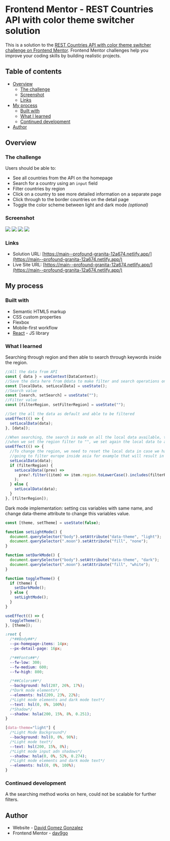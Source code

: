# Frontend Mentor - REST Countries API with color theme switcher solution

This is a solution to the [REST Countries API with color theme switcher challenge on Frontend Mentor](https://www.frontendmentor.io/challenges/rest-countries-api-with-color-theme-switcher-5cacc469fec04111f7b848ca). Frontend Mentor challenges help you improve your coding skills by building realistic projects.

## Table of contents

- [Overview](#overview)
  - [The challenge](#the-challenge)
  - [Screenshot](#screenshot)
  - [Links](#links)
- [My process](#my-process)
  - [Built with](#built-with)
  - [What I learned](#what-i-learned)
  - [Continued development](#continued-development)
- [Author](#author)

## Overview

### The challenge

Users should be able to:

- See all countries from the API on the homepage
- Search for a country using an `input` field
- Filter countries by region
- Click on a country to see more detailed information on a separate page
- Click through to the border countries on the detail page
- Toggle the color scheme between light and dark mode _(optional)_

### Screenshot

![](./design/screenshot.jpg)
![](./design/screenshot2.jpg)
![](./design/screenshot3.jpg)
![](./design/screenshot4.jpg)

### Links

- Solution URL: [https://main--profound-granita-12a674.netlify.app/](https://main--profound-granita-12a674.netlify.app/)
- Live Site URL: [https://main--profound-granita-12a674.netlify.app/](https://main--profound-granita-12a674.netlify.app/)

## My process

### Built with

- Semantic HTML5 markup
- CSS custom properties
- Flexbox
- Mobile-first workflow
- [React](https://reactjs.org/) - JS library

### What I learned

Searching through region and then able to search through keywords inside the region.

```js
//All the data from API
const { data } = useContext(DataContext);
//Save the data here from @data to make filter and search operations on it without lose all the data from the API
const [localData, setLocalData] = useState();
//Search value
const [search, setSearch] = useState("");
//Filter value
const [filterRegion, setFilterRegion] = useState("");

//Set the all the data as default and able to be filtered
useEffect(() => {
  setLocalData(data);
}, [data]);

//When searching, the search is made on all the local data available, this available data change if we filter by region,
//when we set the region filter to "", we set again the local data to all the data from api
useEffect(() => {
  //To change the region, we need to reset the local data in case we have filtered before already with other region. Or we are
  //going to filter europe inside asia for example that will result in any country displayed
  setLocalData(data);
  if (filterRegion) {
    setLocalData((prev) =>
      prev?.filter((item) => item.region.toLowerCase().includes(filterRegion))
    );
  } else {
    setLocalData(data);
  }
}, [filterRegion]);
```

Dark mode implementation: setting css variables with same name, and change data-theme attribute to change this variables value.

```js
const [theme, setTheme] = useState(false);

function setLightMode() {
  document.querySelector("body").setAttribute("data-theme", "light");
  document.querySelector(".moon").setAttribute("fill", "none");
}

function setDarkMode() {
  document.querySelector("body").setAttribute("data-theme", "dark");
  document.querySelector(".moon").setAttribute("fill", "white");
}

function toggleTheme() {
  if (theme) {
    setDarkMode();
  } else {
    setLightMode();
  }
}

useEffect(() => {
  toggleTheme();
}, [theme]);
```

```css
:root {
  /*##Body##*/
  --px-homepage-items: 14px;
  --px-detail-page: 16px;

  /*##Fonts##*/
  --fw-low: 300;
  --fw-medium: 600;
  --fw-high: 800;

  /*##Colors##*/
  --background: hsl(207, 26%, 17%);
  /*Dark mode elements*/
  --elements: hsl(209, 23%, 22%);
  /*Light mode elements and dark mode text*/
  --text: hsl(0, 0%, 100%);
  /*Shadow*/
  --shadow: hsla(200, 15%, 8%, 0.251);
}

[data-theme="light"] {
  /*Light Mode Background*/
  --background: hsl(0, 0%, 98%);
  /*Light mode text*/
  --text: hsl(200, 15%, 8%);
  /*Light mode input adn shadows*/
  --shadow: hsla(0, 0%, 52%, 0.274);
  /*Light mode elements and dark mode text*/
  --elements: hsl(0, 0%, 100%);
}
```

### Continued development

A the searching method works on here, could not be scalable for further filters.

## Author

- Website - [David Gomez Gonzalez](https://www.david-gomez.xyz)
- Frontend Mentor - [dav9go](https://www.frontendmentor.io/profile/dav9go)

